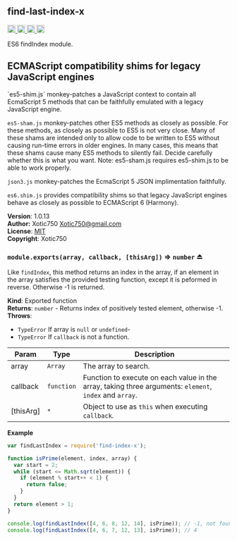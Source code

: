 <a name="module_find-last-index-x"></a>
## find-last-index-x
<a href="https://travis-ci.org/Xotic750/find-last-index-x"
title="Travis status">
<img
src="https://travis-ci.org/Xotic750/find-last-index-x.svg?branch=master"
alt="Travis status" height="18">
</a>
<a href="https://david-dm.org/Xotic750/find-last-index-x"
title="Dependency status">
<img src="https://david-dm.org/Xotic750/find-last-index-x.svg"
alt="Dependency status" height="18"/>
</a>
<a
href="https://david-dm.org/Xotic750/find-last-index-x#info=devDependencies"
title="devDependency status">
<img src="https://david-dm.org/Xotic750/find-last-index-x/dev-status.svg"
alt="devDependency status" height="18"/>
</a>
<a href="https://badge.fury.io/js/find-last-index-x" title="npm version">
<img src="https://badge.fury.io/js/find-last-index-x.svg"
alt="npm version" height="18">
</a>

ES6 findIndex module.

<h2>ECMAScript compatibility shims for legacy JavaScript engines</h2>
`es5-shim.js` monkey-patches a JavaScript context to contain all EcmaScript 5
methods that can be faithfully emulated with a legacy JavaScript engine.

`es5-sham.js` monkey-patches other ES5 methods as closely as possible.
For these methods, as closely as possible to ES5 is not very close.
Many of these shams are intended only to allow code to be written to ES5
without causing run-time errors in older engines. In many cases,
this means that these shams cause many ES5 methods to silently fail.
Decide carefully whether this is what you want. Note: es5-sham.js requires
es5-shim.js to be able to work properly.

`json3.js` monkey-patches the EcmaScript 5 JSON implimentation faithfully.

`es6.shim.js` provides compatibility shims so that legacy JavaScript engines
behave as closely as possible to ECMAScript 6 (Harmony).

**Version**: 1.0.13  
**Author:** Xotic750 <Xotic750@gmail.com>  
**License**: [MIT](&lt;https://opensource.org/licenses/MIT&gt;)  
**Copyright**: Xotic750  
<a name="exp_module_find-last-index-x--module.exports"></a>
### `module.exports(array, callback, [thisArg])` ⇒ <code>number</code> ⏏
Like `findIndex`, this method returns an index in the array, if an element
in the array satisfies the provided testing function, except it is peformed
in reverse. Otherwise -1 is returned.

**Kind**: Exported function  
**Returns**: <code>number</code> - Returns index of positively tested element, otherwise -1.  
**Throws**:

- <code>TypeError</code> If array is `null` or `undefined`-
- <code>TypeError</code> If `callback` is not a function.


| Param | Type | Description |
| --- | --- | --- |
| array | <code>Array</code> | The array to search. |
| callback | <code>function</code> | Function to execute on each value in the array,  taking three arguments: `element`, `index` and `array`. |
| [thisArg] | <code>\*</code> | Object to use as `this` when executing `callback`. |

**Example**  
```js
var findLastIndex = require('find-index-x');

function isPrime(element, index, array) {
  var start = 2;
  while (start <= Math.sqrt(element)) {
    if (element % start++ < 1) {
      return false;
    }
  }
  return element > 1;
}

console.log(findLastIndex([4, 6, 8, 12, 14], isPrime)); // -1, not found
console.log(findLastIndex([4, 6, 7, 12, 13], isPrime)); // 4
```
